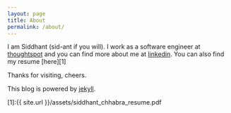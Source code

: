 ```yaml
---
layout: page
title: About
permalink: /about/
---
```


I am Siddhant (sid-ant if you will). I work as a software engineer at [thoughtspot](https://www.thoughtspot.com/) and you can find more about me at [linkedin](https://www.linkedin.com/in/sidant/). 
You can also find my resume [here][1]

Thanks for visiting, cheers. 

This blog is powered by [jekyll](https://jekyllrb.com/).

[1]:{{ site.url }}/assets/siddhant_chhabra_resume.pdf